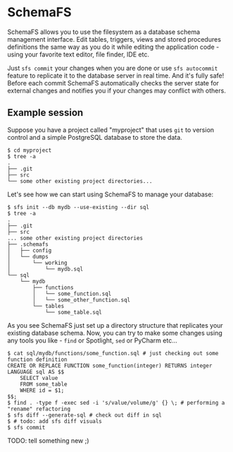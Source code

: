 SchemaFS
========
SchemaFS allows you to use the filesystem as a database schema management interface.
Edit tables, triggers, views and stored procedures definitions the same way as you do it
while editing the application code - using your favorite text editor, file finder, IDE etc.

Just `sfs commit` your changes when you are done or use `sfs autocommit` feature to replicate it
to the database server in real time. And it's fully safe! Before each commit SchemaFS automatically checks
the server state for external changes and notifies you if your changes may conflict with others.

Example session
---------------
Suppose you have a project called "myproject" that uses `git` to version control and a simple PostgreSQL database to store the data.

    $ cd myproject
    $ tree -a
    .
    ├── .git
    ├── src
    └── some other existing project directories...

Let's see how we can start using SchemaFS to manage your database: 

    $ sfs init --db mydb --use-existing --dir sql
    $ tree -a
    .
    ├── .git
    ├── src
    ... some other existing project directories
    ├── .schemafs
    │   ├── config
    │   └── dumps
    │       └── working
    │           └── mydb.sql
    └── sql
        └── mydb
            ├── functions
            │   └── some_function.sql
            │   └── some_other_function.sql
            └── tables
                └── some_table.sql

As you see SchemaFS just set up a directory structure that replicates your existing database schema.
Now, you can try to make some changes using any tools you like - `find` or Spotlight, `sed` or PyCharm etc...

    $ cat sql/mydb/functions/some_function.sql # just checking out some function definition
    CREATE OR REPLACE FUNCTION some_function(integer) RETURNS integer
    LANGUAGE sql AS $$
        SELECT value
        FROM some_table
        WHERE id = $1;
    $$;
    $ find . -type f -exec sed -i 's/value/volume/g' {} \; # performing a "rename" refactoring
    $ sfs diff --generate-sql # check out diff in sql
    $ # todo: add sfs diff visuals
    $ sfs commit

TODO: tell something new ;)



